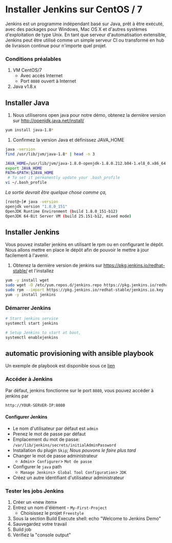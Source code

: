 # Installer Jenkins sur CentOS / 7
Jenkins est un programme indépendant basé sur Java, prêt à être exécuté, avec des packages pour Windows, Mac OS X et d'autres systèmes d'exploitation de type Unix.
En tant que serveur d'automatisation extensible, Jenkins peut être utilisé comme un simple serveur CI ou transformé en hub de livraison continue pour n'importe quel projet.


### Conditions préalables
1. VM CentOS/7
   - Avec accès Internet
   - Port `8080` ouvert à Internet
1. Java v1.8.x

## Installer Java
1. Nous utiliserons open java pour notre démo, obtenez la dernière version sur http://openjdk.java.net/install/
```sh
yum install java-1.8*
```

1. Confirmez la version Java et définissez  JAVA_HOME
```sh
java -version
find /usr/lib/jvm/java-1.8* | head -n 3

JAVA_HOME=/usr/lib/jvm/java-1.8.0-openjdk-1.8.0.212.b04-1.el8_0.x86_64
export JAVA_HOME
PATH=$PATH:$JAVA_HOME
 # To set it permanently update your .bash_profile
vi ~/.bash_profile
```
*La sortie devrait être quelque chose comme ça,*
```sh
[root@~]# java -version
openjdk version "1.8.0_151"
OpenJDK Runtime Environment (build 1.8.0_151-b12)
OpenJDK 64-Bit Server VM (build 25.151-b12, mixed mode)
```

## Installer Jenkins
Vous pouvez installer jenkins en utilisant le rpm ou en configurant le dépôt. Nous allons mettre en place le dépôt afin de pouvoir le mettre à jour facilement à l'avenir.
1. Obtenez la dernière version de jenkins sur https://pkg.jenkins.io/redhat-stable/ et l'installez
```sh
yum -y install wget
sudo wget -O /etc/yum.repos.d/jenkins.repo https://pkg.jenkins.io/redhat-stable/jenkins.repo
sudo rpm --import https://pkg.jenkins.io/redhat-stable/jenkins.io.key
yum -y install jenkins
```
### Démarrer Jenkins
```sh
# Start jenkins service
systemctl start jenkins

# Setup Jenkins to start at boot,
systemctl enablejenkins
```

## automatic provisioning with ansible playbook
Un exemple de playbook est disponible sous ce [lien](sample_config_files/ansible/jenkins_playbook.yml)

### Accéder à Jenkins
Par défaut, jenkins fonctionne sur le port `8080`, vous pouvez accéder à jenkins par
```sh
http://YOUR-SERVER-IP:8080
```  
#### Configurer Jenkins
- Le nom d'utilisateur par défaut est `admin`
- Prenez le mot de passe par défaut
- Emplacement du mot de passe: `/var/lib/jenkins/secrets/initialAdminPassword`
- Installation du plugin `Skip`; _Nous pouvons le faire plus tard_
- Changer le mot de passe administrateur
   - `Admin`>` Configurer`> `Mot de passe`
- Configurer le `java` path
  - `Manage Jenkins`>` Global Tool Configuration`> `JDK`
- Créez un autre identifiant d'utilisateur administrateur

### Tester les jobs Jenkins
1. Créer un «new item»
1. Entrez un nom d'élément - `My-First-Project`
   - Choisissez le projet `Freestyle`
1. Sous la section Build
   Execute shell: echo "Welcome to Jenkins Demo"
1. Sauvegardez votre travail
1. Build job
1. Vérifiez la "console output"

